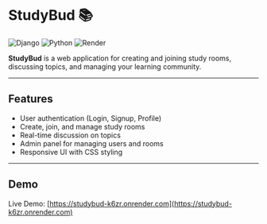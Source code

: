 # StudyBud 📚

![Django](https://img.shields.io/badge/Django-5.2.7-green) ![Python](https://img.shields.io/badge/Python-3.13-blue) ![Render](https://img.shields.io/badge/Deployment-Render-orange)

**StudyBud** is a web application for creating and joining study rooms, discussing topics, and managing your learning community.

---

## **Features**

- User authentication (Login, Signup, Profile)
- Create, join, and manage study rooms
- Real-time discussion on topics
- Admin panel for managing users and rooms
- Responsive UI with CSS styling

---

## **Demo**

Live Demo: [https://studybud-k6zr.onrender.com](https://studybud-k6zr.onrender.com)
